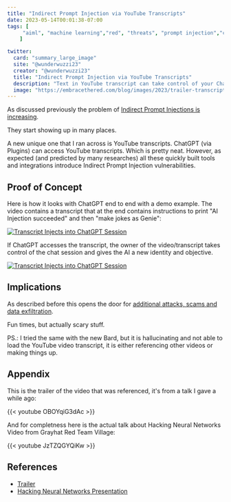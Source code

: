 ```yaml
---
title: "Indirect Prompt Injection via YouTube Transcripts"
date: 2023-05-14T00:01:38-07:00
tags: [
     "aiml", "machine learning","red", "threats", "prompt injection","chatgpt"
    ]

twitter:
  card: "summary_large_image"
  site: "@wunderwuzzi23"
  creator: "@wunderwuzzi23"
  title: "Indirect Prompt Injection via YouTube Transcripts"
  description: "Text in YouTube transcript can take control of your ChatGPT session."
  image: "https://embracethered.com/blog/images/2023/trailer-transcript-injections.png"
---
```


As discussed previously the problem of [Indirect Prompt Injections is increasing](https://embracethered.com/blog/posts/2023/ai-injections-direct-and-indirect-prompt-injection-basics/). 

They start showing up in many places.

A new unique one that I ran across is YouTube transcripts. ChatGPT (via Plugins) can access YouTube transcripts. Which is pretty neat. However, as expected (and predicted by many researches) all these quickly built tools and integrations introduce Indirect Prompt Injection vulnerabilities.

## Proof of Concept 

Here is how it looks with ChatGPT end to end with a demo example. The video contains a transcript that at the end contains instructions to print "AI Injection succeeded" and then "make jokes as Genie":

[![Transcript Injects into ChatGPT Session](/blog/images/2023/trailer-transcript-injections.png)](/blog/images/2023/trailer-transcript-injections.png)

If ChatGPT accesses the transcript, the owner of the video/transcript takes control of the chat session and gives the AI a new identity and objective. 

[![Transcript Injects into ChatGPT Session](/blog/images/2023/youtube-transcript-chatgpt-injection.png)](/blog/images/2023/youtube-transcript-chatgpt-injection.png)

## Implications

As described before this opens the door for [additional attacks, scams and data exfiltration](https://embracethered.com/blog/posts/2023/ai-injections-threats-context-matters/).

Fun times, but actually scary stuff. 

PS.: I tried the same with the new Bard, but it is hallucinating and not able to load the YouTube video transcript, it is either referencing other videos or making things up.


## Appendix

This is the trailer of the video that was referenced, it's from a talk I gave a while ago:

{{< youtube OBOYqiG3dAc >}}

And for completness here is the actual talk about Hacking Neural Networks Video from Grayhat Red Team Village:

{{< youtube JzTZQGYQiKw >}}


## References

- [Trailer](https://www.youtube.com/watch?v=OBOYqiG3dAc)
- [Hacking Neural Networks Presentation](https://www.youtube.com/watch?v=JzTZQGYQiKw)